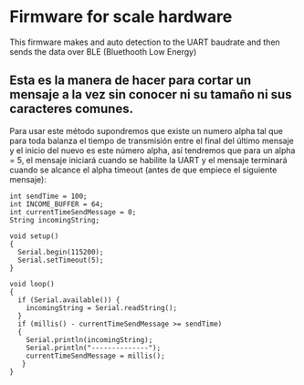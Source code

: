# Firmware for scale hardware
This firmware makes and auto detection to the UART baudrate and then
sends the data over BLE (Bluethooth Low Energy)
 
## Esta es la manera de hacer para cortar un mensaje a la vez sin conocer ni su tamaño ni sus caracteres comunes.
Para usar este método supondremos que existe un numero alpha tal que para toda balanza el tiempo de transmisión entre el final del último mensaje y el inicio del nuevo es este número alpha, así tendremos que para un alpha = 5, el mensaje iniciará cuando se habilite la UART y el mensaje terminará cuando se alcance el alpha timeout (antes de que empiece el siguiente mensaje):

```
int sendTime = 100;
int INCOME_BUFFER = 64;
int currentTimeSendMessage = 0;
String incomingString;

void setup()
{
  Serial.begin(115200);
  Serial.setTimeout(5);
}

void loop()
{
  if (Serial.available()) {
    incomingString = Serial.readString();
  }
  if (millis() - currentTimeSendMessage >= sendTime)
  {
    Serial.println(incomingString);
    Serial.println("--------------");
    currentTimeSendMessage = millis();
   }
}
```